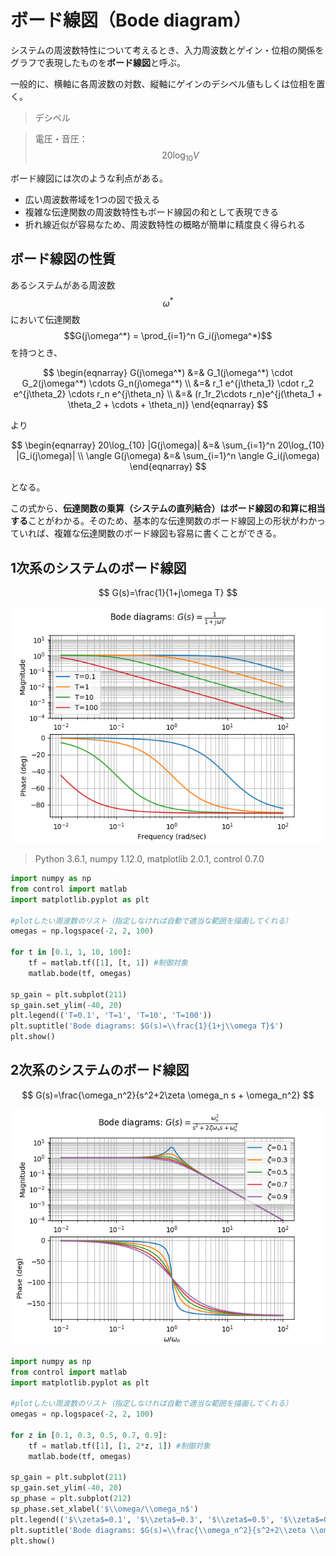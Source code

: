 # ボード線図（Bode diagram）

システムの周波数特性について考えるとき、入力周波数とゲイン・位相の関係をグラフで表現したものを**ボード線図**と呼ぶ。

一般的に、横軸に各周波数の対数、縦軸にゲインのデシベル値もしくは位相を置く。

>デシベル

>電圧・音圧：$$20\log_{10} V$$

ボード線図には次のような利点がある。

* 広い周波数帯域を1つの図で扱える
* 複雑な伝達関数の周波数特性もボード線図の和として表現できる
* 折れ線近似が容易なため、周波数特性の概略が簡単に精度良く得られる

## ボード線図の性質

あるシステムがある周波数 $$\omega^*$$ において伝達関数 $$G(j\omega^*) = \prod_{i=1}^n G_i(j\omega^*)$$ を持つとき、

$$
\begin{eqnarray}
G(j\omega^*) &=& G_1(j\omega^*) \cdot G_2(j\omega^*) \cdots G_n(j\omega^*) \\
&=& r_1 e^{j\theta_1} \cdot r_2 e^{j\theta_2} \cdots r_n e^{j\theta_n} \\
&=& (r_1r_2\cdots r_n)e^{j(\theta_1 + \theta_2 + \cdots + \theta_n)}
\end{eqnarray}
$$

より

$$
\begin{eqnarray}
20\log_{10} |G(j\omega)| &=& \sum_{i=1}^n 20\log_{10} |G_i(j\omega)| \\
\angle G(j\omega) &=& \sum_{i=1}^n \angle G_i(j\omega)
\end{eqnarray}
$$

となる。

この式から、**伝達関数の乗算（システムの直列結合）はボード線図の和算に相当する**ことがわかる。そのため、基本的な伝達関数のボード線図上の形状がわかっていれば、複雑な伝達関数のボード線図も容易に書くことができる。

## 1次系のシステムのボード線図

$$
G(s)=\frac{1}{1+j\omega T}
$$

![alt text](fig13.png)

>Python 3.6.1, numpy 1.12.0, matplotlib 2.0.1, control 0.7.0

```py
import numpy as np
from control import matlab
import matplotlib.pyplot as plt

#plotしたい周波数のリスト（指定しなければ自動で適当な範囲を描画してくれる）
omegas = np.logspace(-2, 2, 100)

for t in [0.1, 1, 10, 100]:
    tf = matlab.tf([1], [t, 1]) #制御対象
    matlab.bode(tf, omegas)

sp_gain = plt.subplot(211)
sp_gain.set_ylim(-40, 20)
plt.legend(('T=0.1', 'T=1', 'T=10', 'T=100'))
plt.suptitle('Bode diagrams: $G(s)=\\frac{1}{1+j\\omega T}$')
plt.show()
```

## 2次系のシステムのボード線図

$$
G(s)=\frac{\omega_n^2}{s^2+2\zeta \omega_n s + \omega_n^2}
$$

![alt text](fig14.png)

```py
import numpy as np
from control import matlab
import matplotlib.pyplot as plt

#plotしたい周波数のリスト（指定しなければ自動で適当な範囲を描画してくれる）
omegas = np.logspace(-2, 2, 100)

for z in [0.1, 0.3, 0.5, 0.7, 0.9]:
    tf = matlab.tf([1], [1, 2*z, 1]) #制御対象
    matlab.bode(tf, omegas)

sp_gain = plt.subplot(211)
sp_gain.set_ylim(-40, 20)
sp_phase = plt.subplot(212)
sp_phase.set_xlabel('$\\omega/\\omega_n$')
plt.legend(('$\\zeta$=0.1', '$\\zeta$=0.3', '$\\zeta$=0.5', '$\\zeta$=0.7', '$\\zeta$=0.9'))
plt.suptitle('Bode diagrams: $G(s)=\\frac{\\omega_n^2}{s^2+2\\zeta \\omega_n s + \omega_n^2}$')
plt.show()
```
